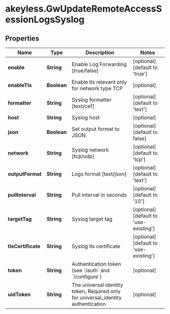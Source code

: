 # akeyless.GwUpdateRemoteAccessSessionLogsSyslog

## Properties

Name | Type | Description | Notes
------------ | ------------- | ------------- | -------------
**enable** | **String** | Enable Log Forwarding [true/false] | [optional] [default to &#39;true&#39;]
**enableTls** | **Boolean** | Enable tls relevant only for network type TCP | [optional] 
**formatter** | **String** | Syslog formatter [text/cef] | [optional] [default to &#39;text&#39;]
**host** | **String** | Syslog host | [optional] 
**json** | **Boolean** | Set output format to JSON | [optional] [default to false]
**network** | **String** | Syslog network [tcp/udp] | [optional] [default to &#39;tcp&#39;]
**outputFormat** | **String** | Logs format [text/json] | [optional] [default to &#39;text&#39;]
**pullInterval** | **String** | Pull interval in seconds | [optional] [default to &#39;10&#39;]
**targetTag** | **String** | Syslog target tag | [optional] [default to &#39;use-existing&#39;]
**tlsCertificate** | **String** | Syslog tls certificate | [optional] [default to &#39;use-existing&#39;]
**token** | **String** | Authentication token (see &#x60;/auth&#x60; and &#x60;/configure&#x60;) | [optional] 
**uidToken** | **String** | The universal identity token, Required only for universal_identity authentication | [optional] 


